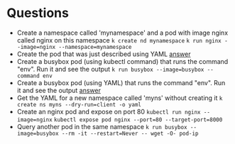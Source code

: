 # Questions

- Create a namespace called 'mynamespace' and a pod with image nginx called nginx on this namespace
    `k create nd mynamespace`
    `k run nginx --image=nginx --namespace=mynamespace`
- Create the pod that was just described using YAML
    [answer](./2-nginx.yaml)
- Create a busybox pod (using kubectl command) that runs the command "env". Run it and see the output
    `k run busybox --image=busybox --command env`
- Create a busybox pod (using YAML) that runs the command "env". Run it and see the output
    [answer](./3-busybox.yaml)
- Get the YAML for a new namespace called 'myns' without creating it
    `k create ns myns --dry-run=client -o yaml`
- Create an nginx pod and expose on port 80
    `kubectl run nginx --image=nginx`
    `kubectl expose pod nginx --port=80 --target-port=8000`
- Query another pod in the same namespace
    `k run busybox --image=busybox --rm -it --restart=Never -- wget -O- pod-ip`
